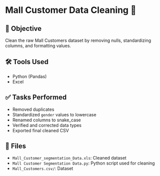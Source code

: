 # Mall Customer Data Cleaning 🧹

## 📌 Objective
Clean the raw Mall Customers dataset by removing nulls, standardizing columns, and formatting values.

## 🛠️ Tools Used
- Python (Pandas)
- Excel

## ✅ Tasks Performed
- Removed duplicates
- Standardized `gender` values to lowercase
- Renamed columns to snake_case
- Verified and corrected data types
- Exported final cleaned CSV

## 📁 Files
- `Mall_Customer_segmentation_Data.xls`: Cleaned dataset
- `Mall Customer Segmentation Data.py`: Python script used for cleaning
- `Mall_Customers.csv/`: Dataset


